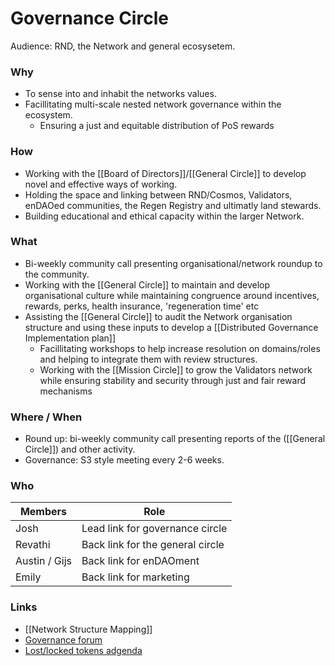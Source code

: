 # Governance Circle
Audience: RND, the Network and general ecosysetem.

### Why
- To sense into and inhabit the networks values.
- Facillitating multi-scale nested network governance within the ecosystem.
	- Ensuring a just and equitable distribution of PoS rewards

### How
- Working with the [[Board of Directors]]/[[General Circle]] to develop novel and effective ways of working.
- Holding the space and linking between RND/Cosmos, Validators, enDAOed communities, the Regen Registry and ultimatly land stewards.
- Building educational and ethical capacity within the larger Network.


### What
- Bi-weekly community call presenting organisational/network roundup to the community.
- Working with the [[General Circle]] to maintain and develop organisational culture while maintaining congruence around incentives, rewards, perks, health insurance, 'regeneration time' etc
- Assisting the [[General Circle]] to audit the Network organisation structure and using these inputs to develop a [[Distributed Governance Implementation plan]]
	- Facillitating workshops to help increase resolution on domains/roles and helping to integrate them with review structures.
	- Working with the [[Mission Circle]] to grow the Validators network while ensuring stability and security through just and fair reward mechanisms

### Where / When
- Round up: bi-weekly community call presenting reports of the ([[General Circle]]) and other activity.
- Governance: S3 style meeting every 2-6 weeks.


### Who
| Members | Role |
|---|---|
| Josh | Lead link for governance circle |
| Revathi | Back link for the general circle |
| Austin / Gijs | Back link for enDAOment |
| Emily | Back link for marketing |


### Links
- [[Network Structure Mapping]]
- [Governance forum](https://forum.regen.network/c/governance-proposal/10)
- [Lost/locked tokens adgenda](https://forum.regen.network/t/in-need-of-communities-assistance-tokens-lost-in-wallet-conversion/212/7)